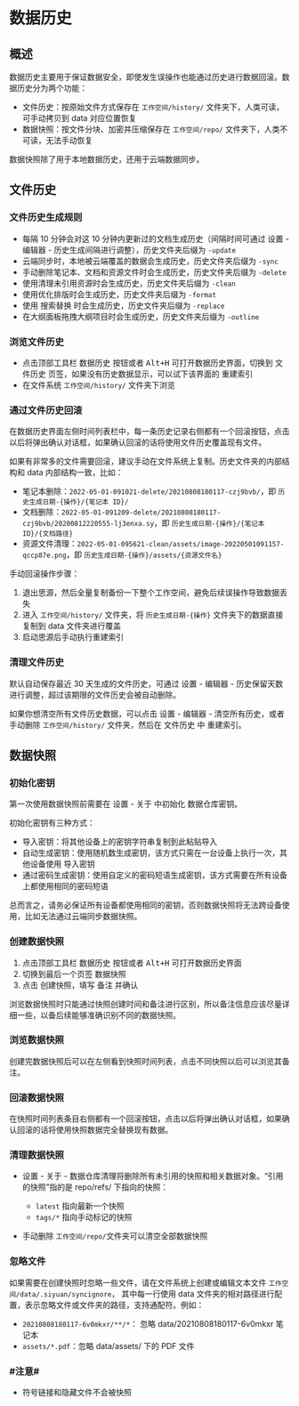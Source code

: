 # 数据历史

## 概述

数据历史主要用于保证数据安全，即使发生误操作也能通过历史进行数据回滚。数据历史分为两个功能：

* 文件历史：按原始文件方式保存在 `工作空间/history/` 文件夹下，人类可读，可手动拷贝到 data 对应位置恢复
* 数据快照：按文件分块、加密并压缩保存在 `工作空间/repo/` 文件夹下，人类不可读，无法手动恢复

数据快照除了用于本地数据历史，还用于云端数据同步。

## 文件历史

### 文件历史生成规则

* 每隔 10 分钟会对这 10 分钟内更新过的文档生成历史（间隔时间可通过 <kbd>设置</kbd>​ - <kbd>编辑器</kbd>​ - <kbd>历史生成间隔</kbd>​ 进行调整），历史文件夹后缀为 `-update`​
* 云端同步时，本地被云端覆盖的数据会生成历史，历史文件夹后缀为 `-sync`​
* 手动删除笔记本、文档和资源文件时会生成历史，历史文件夹后缀为 `-delete`​
* 使用清理未引用资源时会生成历史，历史文件夹后缀为 `-clean`​
* 使用优化排版时会生成历史，历史文件夹后缀为 `-format`​
* 使用 <kbd>搜索替换</kbd>​ 时会生成历史，历史文件夹后缀为 `-replace`​
* 在大纲面板拖拽大纲项目时会生成历史，历史文件夹后缀为 `-outline`​

### 浏览文件历史

* 点击顶部工具栏 <kbd>数据历史</kbd> 按钮或者 <kbd>Alt+H</kbd> 可打开数据历史界面，切换到 <kbd>文件历史</kbd> 页签，如果没有历史数据显示，可以试下该界面的 <kbd>重建索引</kbd>
* 在文件系统 `工作空间/history/` 文件夹下浏览

### 通过文件历史回滚

在数据历史界面左侧时间列表栏中，每一条历史记录右侧都有一个回滚按钮，点击以后将弹出确认对话框，如果确认回滚的话将使用文件历史覆盖现有文件。

如果有非常多的文件需要回滚，建议手动在文件系统上复制。历史文件夹的内部结构和 data 内部结构一致，比如：

* 笔记本删除：`2022-05-01-091021-delete/20210808180117-czj9bvb/`，即 `历史生成日期-{操作}/{笔记本 ID}/`
* 文档删除：`2022-05-01-091209-delete/20210808180117-czj9bvb/20200812220555-lj3enxa.sy`，即 `历史生成日期-{操作}/{笔记本 ID}/{文档路径}`
* 资源文件清理：`2022-05-01-095621-clean/assets/image-20220501091157-qccp87e.png`，即 `历史生成日期-{操作}/assets/{资源文件名}`

手动回滚操作步骤：

1. 退出思源，然后全量复制备份一下整个工作空间，避免后续误操作导致数据丢失
2. 进入 `工作空间/history/` 文件夹，将 `历史生成日期-{操作}` 文件夹下的数据直接复制到 data 文件夹进行覆盖
3. 启动思源后手动执行重建索引

### 清理文件历史

默认自动保存最近 30 天生成的文件历史，可通过 <kbd>设置</kbd> - <kbd>编辑器</kbd> - <kbd>历史保留天数</kbd> 进行调整，超过该期限的文件历史会被自动删除。

如果你想清空所有文件历史数据，可以点击 <kbd>设置</kbd> - <kbd>编辑器</kbd> - <kbd>清空所有历史</kbd>，或者手动删除 `工作空间/history/` 文件夹，然后在 <kbd>文件历史</kbd> 中 <kbd>重建索引</kbd>。

## 数据快照

### 初始化密钥

第一次使用数据快照前需要在 <kbd>设置</kbd> - <kbd>关于</kbd> 中初始化 <kbd>数据仓库密钥</kbd>。

初始化密钥有三种方式：

* <kbd>导入密钥</kbd>：将其他设备上的密钥字符串复制到此粘贴导入
* <kbd>自动生成密钥</kbd>：使用随机数生成密钥，该方式只需在一台设备上执行一次，其他设备使用 <kbd>导入密钥</kbd>
* <kbd>通过密码生成密钥</kbd>：使用自定义的密码短语生成密钥，该方式需要在所有设备上都使用相同的密码短语

总而言之，请务必保证所有设备都使用相同的密钥，否则数据快照将无法跨设备使用，比如无法通过云端同步数据快照。

### 创建数据快照

1. 点击顶部工具栏 <kbd>数据历史</kbd> 按钮或者 <kbd>Alt+H</kbd> 可打开数据历史界面
2. 切换到最后一个页签 <kbd>数据快照</kbd>
3. 点击 <kbd>创建快照</kbd>，填写 <kbd>备注</kbd> 并确认

浏览数据快照时只能通过快照创建时间和备注进行区别，所以备注信息应该尽量详细一些，以备后续能够准确识别不同的数据快照。

### 浏览数据快照

创建完数据快照后可以在左侧看到快照时间列表，点击不同快照以后可以浏览其备注。

### 回滚数据快照

在快照时间列表条目右侧都有一个回滚按钮，点击以后将弹出确认对话框，如果确认回滚的话将使用快照数据完全替换现有数据。

### 清理数据快照

* ​<kbd>设置</kbd>​ - <kbd>关于</kbd>​ - <kbd>数据仓库清理</kbd>​ 将删除所有未引用的快照和相关数据对象。“引用的快照”指的是 repo/refs/ 下指向的快照：

  * ​`latest`​ 指向最新一个快照
  * ​`tags/*`​ 指向手动标记的快照
* 手动删除 `工作空间/repo/`​​ 文件夹可以清空全部数据快照

### 忽略文件

如果需要在创建快照时忽略一些文件，请在文件系统上创建或编辑文本文件 `工作空间/data/.siyuan/syncignore`​， 其中每一行使用 data 文件夹的相对路径进行配置，表示忽略文件或文件夹的路径，支持通配符。例如：

* `20210808180117-6v0mkxr/**/*`： 忽略 data/20210808180117-6v0mkxr 笔记本
* `assets/*.pdf`：忽略 data/assets/ 下的 PDF 文件

### #注意#

* 符号链接和隐藏文件不会被快照
